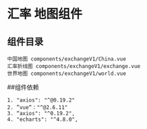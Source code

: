 # 汇率 地图组件

## 组件目录

```
中国地图 components/exchangeV1/China.vue
汇率折线图 components/exchangeV1/exchange.vue
世界地图 components/exchangeV1/world.vue
```

##组件依赖

```
1. "axios": "^@0.19.2"
2. ”vue“："^@2.6.11"
3. “axios": "^0.19.2",
4. "echarts": "^4.8.0",
```
